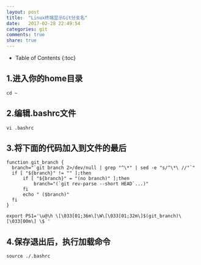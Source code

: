 ```yaml
---
layout: post
title:  "Linux终端显示Git分支名"
date:   2017-02-28 22:49:54
categories: git
comments: true
share: true
---
```


* Table of Contents
{:toc}

## 1.进入你的home目录
```
cd ~
```

## 2.编辑.bashrc文件
```
vi .bashrc
```

## 3.将下面的代码加入到文件的最后
```
function git_branch {
  branch="`git branch 2>/dev/null | grep "^\*" | sed -e "s/^\*\ //"`"
  if [ "${branch}" != "" ];then
      if [ "${branch}" = "(no branch)" ];then
          branch="(`git rev-parse --short HEAD`...)"
      fi
      echo " ($branch)"
  fi
}

export PS1='\u@\h \[\033[01;36m\]\W\[\033[01;32m\]$(git_branch)\[\033[00m\] \$ '
```

## 4.保存退出后，执行加载命令
```
source ./.bashrc
```
